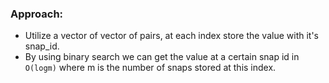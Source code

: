 ### Approach:
- Utilize a vector of vector of pairs, at each index store the value with it's snap_id.
- By using binary search we can get the value at a certain snap id in `O(logm)` where m is the number of snaps stored at this index.